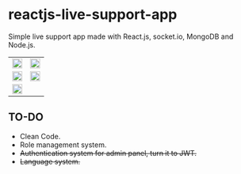 # reactjs-live-support-app

<p>Simple live support app made with React.js, socket.io, MongoDB and Node.js.</p>

<table>
  <tr>
    <td><img src="https://github.com/Muharrem-Yildirim/reactjs-live-support-system/blob/main/screenshots/screenshot_1.png?raw=true"  width = "100%"></td>
    <td> <img src="https://github.com/Muharrem-Yildirim/reactjs-live-support-system/blob/main/screenshots/screenshot_2.png?raw=true"  width = "100%"></td>
   </tr> 
   <tr>
    <td> <img src="https://github.com/Muharrem-Yildirim/reactjs-live-support-system/blob/main/screenshots/screenshot_3.png?raw=true"  width = "100%"></td>
    <td> <img src="https://github.com/Muharrem-Yildirim/reactjs-live-support-system/blob/main/screenshots/screenshot_4.png?raw=true"  width = "100%"></td>
  </tr>
     <tr>
    <td> <img src="https://github.com/Muharrem-Yildirim/reactjs-live-support-system/blob/main/screenshots/screenshot_5.png?raw=true"  width = "100%"></td>
  </tr>
</table>

## TO-DO

- Clean Code.
- Role management system.
- <s>Authentication system for admin panel, turn it to JWT.</s>
- <s>Language system.</s>
